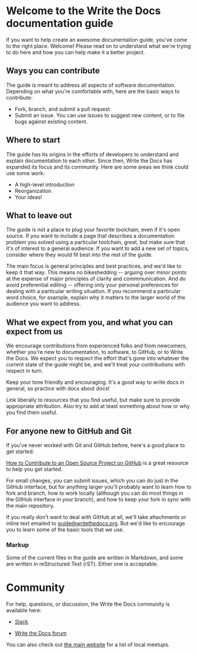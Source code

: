 # Welcome to the Write the Docs documentation guide

If you want to help create an awesome documentation guide, you've come to the right place. Welcome! Please read on to understand what we're trying to do here and how you can help make it a better project.

## Ways you can contribute

The guide is meant to address all aspects of software documentation. Depending on what you're comfortable with, here are the basic ways to contribute:

* Fork, branch, and submit a pull request
* Submit an issue. You can use issues to suggest new content, or to file bugs against existing content.

## Where to start

The guide has its origins in the efforts of developers to understand and explain documentation to each other. Since then, Write the Docs has expanded its focus and its community. Here are some areas we think could use some work:

* A high-level introduction
* Reorganization
* Your ideas!

## What to leave out

The guide is not a place to plug your favorite toolchain, even if it's open source. If you want to include a page that describes a documentation problem you solved using a particular toolchain, great, but make sure that it's of interest to a general audience. If you want to add a new set of topics, consider where they would fit best into the rest of the guide. 

The main focus is general principles and best practices, and we'd like to keep it that way. This means no bikeshedding -- arguing over minor points at the expense of major principles of clarity and commmunication. And do avoid preferential editing -- offering only your personal preferences for dealing with a particular writing situation. If you recommend a particular word choice, for example, explain why it matters to the larger world of the audience you want to address. 

## What we expect from you, and what you can expect from us

We encourage contributions from experienced folks and from newcomers, whether you're new to documentation, to software, to GitHub, or to Write the Docs. We expect you to respect the effort that's gone into whatever the current state of the guide might be, and we'll treat your contributions with respect in turn.

Keep your tone friendly and encouraging. It's a good way to write docs in general, so practice with docs about docs!

Link liberally to resources that you find useful, but make sure to provide appropriate attribution. Also try to add at least something about how or why you find them useful.

## For anyone new to GitHub and Git

If you've never worked with Git and GitHub before, here's a good place to get started:

[How to Contribute to an Open Source Project on GitHub](https://egghead.io/series/how-to-contribute-to-an-open-source-project-on-github) is a great resource to help you get started.

For small changes, you can submit issues, which you can do just in the GitHub interface, but for anything larger you'll probably want to learn how to fork and branch, how to work locally (although you can do most things in the GitHub interface in your branch), and how to keep your fork in sync with the main repository.

If you really don't want to deal with GitHub at all, we'll take attachments or inline text emailed to guide@writethedocs.org. But we'd like to encourage you to learn some of the basic tools that we use.

### Markup

Some of the current files in the guide are written in Markdown, and some are written in reStructured Text (rST). Either one is acceptable.

# Community

For help, questions, or discussion, the Write the Docs community is available here:

* [Slack](https://writethedocs.slack.com/)

* [Write the Docs forum](http://forum.writethedocs.org/)

You can also check out [the main website](http://www.writethedocs.org/meetups/) for a list of local meetups.

